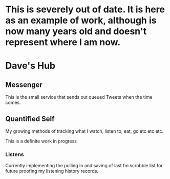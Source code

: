 # This is severely out of date. It is here as an example of work, although is now many years old and doesn't represent where I am now.

# Dave's Hub

## Messenger

This is the small service that sends out queued Tweets when the time comes.

## Quantified Self

My growing methods of tracking what I watch, listen to, eat, go etc etc etc.

This is a definite work in progress

### Listens

Currently implementing the pulling in and saving of last fm scrobble list for future proofing my listening history records.
